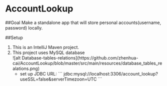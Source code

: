 # AccountLookup
##Goal
Make a standalone app that will store personal accounts(username, password) locally.  

##Setup
<ol>
    <li>This is an IntelliJ Maven project.</li>
    <li>
        This project uses MySQL database  <br>
           ![alt Database-tables-relations](https://github.com/zhenhua-cai/AccountLookup/blob/master/src/main/resources/database_tables_realations.png)
        <ul>
            <li>
            set up JDBC URL:
            ```
             jdbc:mysql://localhost:3306/account_lookup?useSSL=false&amp;serverTimezoon=UTC
            ```
            </li>
        </ul>
    </li>
    
</ol>   

